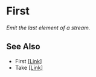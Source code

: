 # First

_Emit the last element of a stream._

## See Also

- First [[Link]](./first.md)
- Take [[Link]](./take.md)

